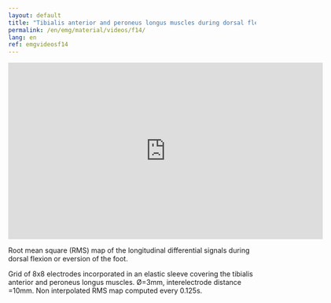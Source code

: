```yaml
---
layout: default
title: "Tibialis anterior and peroneus longus muscles during dorsal flexion or eversion of the foot."
permalink: /en/emg/material/videos/f14/
lang: en
ref: emgvideosf14
---
```


<iframe width="640" height="360" src="https://www.youtube-nocookie.com/embed/MYpV9GN_nSE?si=KT_nJoG7zjgqaYsr&rel=0" title="YouTube video player" frameborder="0" allow="accelerometer; autoplay; clipboard-write; encrypted-media; gyroscope; picture-in-picture; web-share" allowfullscreen></iframe>

Root mean square (RMS) map of the longitudinal differential signals during dorsal flexion or eversion of the foot.

Grid of 8x8 electrodes incorporated in an elastic sleeve covering the tibialis anterior and peroneus longus muscles. Ø=3mm, interelectrode distance =10mm. Non interpolated RMS map computed every 0.125s.

